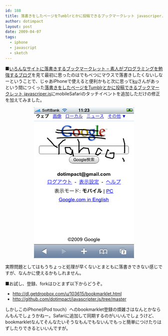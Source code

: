 ```yaml
---
id: 188
title: 落書きをしたページをTumblrとかに投稿できるブックマークレット javascriper.js for iPhone
author: dotimpact
layout: post
date: 2009-04-07
tags:
  - iphone
  - javascript
  - sketch
---
```

■[いろんなサイトに落書きするブックマークレット &#8211; 素人がプログラミングを勉強するブログ][1]を見て最初に思ったのはでもべつにマウスで落書きしたくないしなーということで、じゃあiPhoneで使えると便利かもと次に思って[ku][2]さんがあっという間につくった[落書きをしたページをTumblrとかに投稿できるブックマークレット javascriper.js][3]にmobileSafariのタッチイベントを追加しただけの修正を加えてみました。

<div style="text-align:center;">
  <img src="/hexo/images/wp-content/uploads/2009/04/img-0001.png" alt="IMG_0001.PNG" border="0" width="320" height="480" />
</div>

実際問題としてはもうちょっと処理が早くないとまともに落書きできない感じですが、なんかに使えるかもしれません。

■お試し、登録、forkはひとまず以下からどうぞ。

  * <http://dl.getdropbox.com/u/103615/bookmarklet.html>
  * <http://github.com/dotimpact/javascripter.js/tree/master>

しかしこのiPhone(iPod touch）へのbookmarklet登録の煩雑さはなんとかならんもんでしょうかねー。Safariに追加して同期するのがいいんでしょうけど、bookmarkletなんてそんなたいそうなもんでもないんでもっと簡単につけたりはずしたりできるといいんですが。

 [1]: http://d.hatena.ne.jp/javascripter/20080910/1221063750
 [2]: http://ido.nu/kuma/
 [3]: http://ido.nu/kuma/2009/04/04/javascripterjs-bookmarklet/
